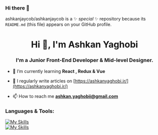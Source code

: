 ### Hi there 👋

ashkanjaycob/ashkanjaycob is a ✨ _special_ ✨ repository because its `README.md` (this file) appears on your GitHub profile.



<h1 align="center">Hi 👋, I'm Ashkan Yaghobi</h1>
<h3 align="center">I'm a Junior Front-End Developer & Mid-level Designer.</h3>

- 🌱 I’m currently learning **React , Redux & Vue**

- 📝 I regularly write articles on [https://ashkanyaghobi.ir/](https://ashkanyaghobi.ir/)

- 📫 How to reach me **ashkan.yaghobii@gmail.com**

<h3 align="left">Languages & Tools:</h3>
<p align="left">
</p>



[![My Skills](https://skillicons.dev/icons?i=html,css,scss,js,bootstrap,tailwind,jquery,react,redux,vue,axios)](https://skillicons.dev)
  <br>
[![My Skills](https://skillicons.dev/icons?i=illustrator,photoshop)](https://skillicons.dev)

